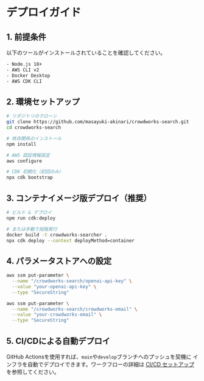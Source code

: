 # デプロイガイド

## 1. 前提条件

以下のツールがインストールされていることを確認してください。

```bash
- Node.js 18+
- AWS CLI v2
- Docker Desktop
- AWS CDK CLI
```

## 2. 環境セットアップ

```bash
# リポジトリのクローン
git clone https://github.com/masayuki-akinari/crowdworks-search.git
cd crowdworks-search

# 依存関係のインストール
npm install

# AWS 認証情報設定
aws configure

# CDK 初期化（初回のみ）
npx cdk bootstrap
```

## 3. コンテナイメージ版デプロイ（推奨）

```bash
# ビルド & デプロイ
npm run cdk:deploy

# または手動で段階実行
docker build -t crowdworks-searcher .
npx cdk deploy --context deployMethod=container
```

## 4. パラメータストアへの設定

```bash
aws ssm put-parameter \
  --name "/crowdworks-search/openai-api-key" \
  --value "your-openai-api-key" \
  --type "SecureString"

aws ssm put-parameter \
  --name "/crowdworks-search/crowdworks-email" \
  --value "your-crowdworks-email" \
  --type "SecureString"
```

## 5. CI/CDによる自動デプロイ

GitHub Actionsを使用すれば、`main`や`develop`ブランチへのプッシュを契機に
インフラを自動でデプロイできます。ワークフローの詳細は
[CI/CD セットアップ](./CI_CD_SETUP.md) を参照してください。
